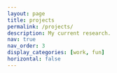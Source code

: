 ```yaml
---
layout: page
title: projects
permalink: /projects/
description: My current research.
nav: true
nav_order: 3
display_categories: [work, fun]
horizontal: false
---
```

